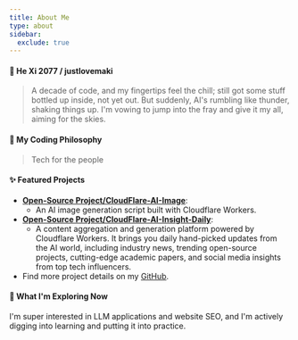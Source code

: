 ```yaml
---
title: About Me
type: about
sidebar:
  exclude: true
---
```

#### 👋 He Xi 2077 / justlovemaki

> A decade of code, and my fingertips feel the chill; still got some stuff bottled up inside, not yet out.
> But suddenly, AI's rumbling like thunder, shaking things up.
> I'm vowing to jump into the fray and give it my all, aiming for the skies.

#### 🚀 My Coding Philosophy

> Tech for the people

#### ✨ Featured Projects

*   **[Open-Source Project/CloudFlare-AI-Image](https://github.com/justlovemaki/CloudFlare-AI-Image)**:
    *   An AI image generation script built with Cloudflare Workers.
*   **[Open-Source Project/CloudFlare-AI-Insight-Daily](https://github.com/justlovemaki/CloudFlare-AI-Insight-Daily)**:
    *   A content aggregation and generation platform powered by Cloudflare Workers. It brings you daily hand-picked updates from the AI world, including industry news, trending open-source projects, cutting-edge academic papers, and social media insights from top tech influencers.
*   Find more project details on my [GitHub](https://github.com/justlovemaki).

#### 🌱 What I'm Exploring Now

I'm super interested in LLM applications and website SEO, and I'm actively digging into learning and putting it into practice.